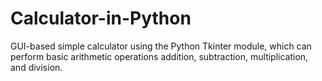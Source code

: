 # Calculator-in-Python
GUI-based simple calculator using the Python Tkinter module, which can perform basic arithmetic operations addition, subtraction, multiplication, and division.
